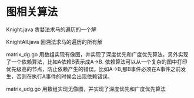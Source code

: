 # 图相关算法
Knight.java 贪婪法求马的遍历的一个解

KnightAll.java 回溯法求马的遍历的所有解

matrix_dg.go 用数组实现有像图，并实现了深度优先和广度优先算法，另外实现了一个依赖算法，比如A依赖B表示成A->B. 依赖算法可以从一个复杂的图中打印优先级高的节点，防止依赖产生的错误。比如A->B,那B事件必须在A事件之前发生，否则在执行A事件的时候会出现依赖错误。

matrix_udg.go 用数组实现无像图，并实现了深度优先和广度优先算法
